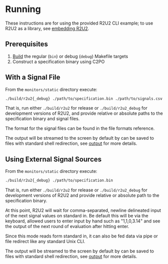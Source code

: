 # Running

These instructions are for using the provided R2U2 CLI example; to use R2U2 as a library, see [embedding R2U2](./embedding.md).

## Prerequisites

1. [Build](./building.md) the regular (`bin`) or debug (`debug`) Makefile targets
2. Construct a specification binary using C2PO

## With a Signal File

From the `monitors/static` directory execute:
```bash
./build/r2u2{_debug} ./path/to/specification.bin ./path/to/signals.csv
```
That is, run either `./build/r2u2` for release or `./build/r2u2_debug` for development versions of R2U2, and provide relative or absolute paths to the specification binary and signal files.

The format for the signal files can be found in the file formats reference.

The output will be streamed to the screen by default by can be saved to files with standard shell redirection, see [output](./output.md) for more details.

## Using External Signal Sources

From the `monitors/static` directory execute:
```bash
./build/r2u2{_debug} ./path/to/specification.bin
```
That is, run either `./build/r2u2` for release or `./build/r2u2_debug` for development versions of R2U2 and provide relative or absolute path to the specification binary.

At this point, R2U2 will wait for comma-separated, newline delineated input of the next signal values on standard in.
Be default this will be via the keyboard, allowed users to enter input by hand such as "1,1,0,3.14" and see the output of the next round of evaluation after hitting enter.

Since this mode reads form standard in, it can also be fed data via pipe or file redirect like any standard Unix CLI.

The output will be streamed to the screen by default by can be saved to files with standard shell redirection, see [output](./output.md) for more details.
